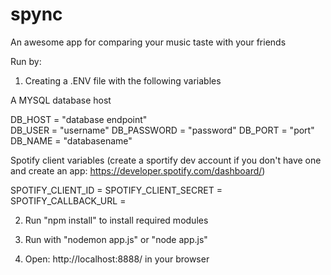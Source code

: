 # spync
An awesome app for comparing your music taste with your friends

Run by:

1) Creating a .ENV file with the following variables 

A MYSQL database host

DB_HOST = "database endpoint"<br>
DB_USER = "username"
DB_PASSWORD = "password"
DB_PORT = "port"
DB_NAME = "databasename"

Spotify client variables (create a sportify dev account if you don't have one and create an app: https://developer.spotify.com/dashboard/)

SPOTIFY_CLIENT_ID = <client id>
SPOTIFY_CLIENT_SECRET = <client secret>
SPOTIFY_CALLBACK_URL = <callback url>

2) Run "npm install" to install required modules

3) Run with "nodemon app.js" or "node app.js"

4) Open: http://localhost:8888/ in your browser
